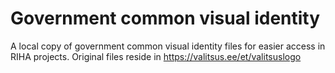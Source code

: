 # Government common visual identity
A local copy of government common visual identity files for easier access in RIHA projects. Original files reside in https://valitsus.ee/et/valitsuslogo